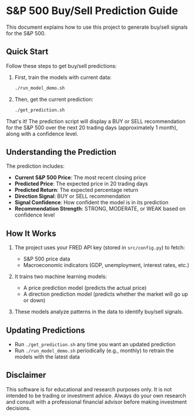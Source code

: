 # S&P 500 Buy/Sell Prediction Guide

This document explains how to use this project to generate buy/sell signals for the S&P 500.

## Quick Start

Follow these steps to get buy/sell predictions:

1. First, train the models with current data:
   ```bash
   ./run_model_demo.sh
   ```

2. Then, get the current prediction:
   ```bash
   ./get_prediction.sh
   ```

That's it! The prediction script will display a BUY or SELL recommendation for the S&P 500 over the next 20 trading days (approximately 1 month), along with a confidence level.

## Understanding the Prediction

The prediction includes:
- **Current S&P 500 Price**: The most recent closing price
- **Predicted Price**: The expected price in 20 trading days
- **Predicted Return**: The expected percentage return
- **Direction Signal**: BUY or SELL recommendation
- **Signal Confidence**: How confident the model is in its prediction
- **Recommendation Strength**: STRONG, MODERATE, or WEAK based on confidence level

## How It Works

1. The project uses your FRED API key (stored in `src/config.py`) to fetch:
   - S&P 500 price data
   - Macroeconomic indicators (GDP, unemployment, interest rates, etc.)

2. It trains two machine learning models:
   - A price prediction model (predicts the actual price)
   - A direction prediction model (predicts whether the market will go up or down)

3. These models analyze patterns in the data to identify buy/sell signals.

## Updating Predictions

- Run `./get_prediction.sh` any time you want an updated prediction
- Run `./run_model_demo.sh` periodically (e.g., monthly) to retrain the models with the latest data

## Disclaimer

This software is for educational and research purposes only. It is not intended to be trading or investment advice. Always do your own research and consult with a professional financial advisor before making investment decisions. 